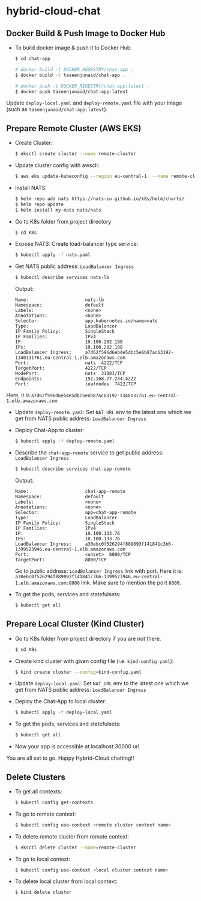# hybrid-cloud-chat

## Docker Build & Push Image to Docker Hub

- To build docker image & push it to Docker Hub:

    ```bash
    $ cd chat-app

    # docker build -t DOCKER_REGESTRY/chat-app .
    $ docker build -t taseenjunaid/chat-app .

    # docker push -t DOCKER_REGESTRY/chat-app:latest .
    $ docker push taseenjunaid/chat-app:latest
    ```


Update `deploy-local.yaml` and `deploy-remote.yaml` file with your image (such as `taseenjunaid/chat-app:latest`).

## Prepare Remote Cluster (AWS EKS) 

- Create Cluster:
    ```bash
    $ eksctl create cluster --name remote-cluster
    ```
- Update cluster config with awscli:
    ```bash
    $ aws eks update-kubeconfig --region eu-central-1  --name remote-cluster
    ```
- Install NATS:
    ```bash
    $ helm repo add nats https://nats-io.github.io/k8s/helm/charts/
    $ helm repo update
    $ helm install my-nats nats/nats
    ```
- Go to K8s folder from project directory
    ```bash
    $ cd K8s
    ```

- Expose NATS: Create load-balancer type service:
    ```bash
    $ kubectl apply -f nats.yaml
    ```

- Get NATS public address: `LoadBalancer Ingress` 
   
    ```bash
    $ kubectl describe services nats-lb
    ```
    Output:
    ```
    Name:                     nats-lb
    Namespace:                default
    Labels:                   <none>
    Annotations:              <none>
    Selector:                 app.kubernetes.io/name=nats
    Type:                     LoadBalancer
    IP Family Policy:         SingleStack
    IP Families:              IPv4
    IP:                       10.100.202.198
    IPs:                      10.100.202.198
    LoadBalancer Ingress:     a7d62f596d6eb4e5dbc5e6b87ac63192-1340131761.eu-central-1.elb.amazonaws.com
    Port:                     nats  4222/TCP
    TargetPort:               4222/TCP
    NodePort:                 nats  31083/TCP
    Endpoints:                192.168.77.234:4222
    Port:                     leafnodes  7422/TCP
    ```
Here, it is `a7d62f596d6eb4e5dbc5e6b87ac63192-1340131761.eu-central-1.elb.amazonaws.com`

- Update `deploy-remote.yaml`: Set `NAT_URL` env to the latest one which we get from NATS public address: `LoadBalancer Ingress`
- Deploy Chat-App to cluster: 
    ```bash
    $ kubectl apply -f deploy-remote.yaml
    ```
- Describe the `chat-app-remote` service to get public address: `LoadBalancer Ingress`

    ```bash
    $ kubectl describe services chat-app-remote
    ```
    Output:
    ```
    Name:                     chat-app-remote
    Namespace:                default
    Labels:                   <none>
    Annotations:              <none>
    Selector:                 app=chat-app-remote
    Type:                     LoadBalancer
    IP Family Policy:         SingleStack
    IP Families:              IPv4
    IP:                       10.100.133.76
    IPs:                      10.100.133.76
    LoadBalancer Ingress:     a30ebc0f526294f889093f141841c3b6-1399523946.eu-central-1.elb.amazonaws.com
    Port:                     <unset>  8000/TCP
    TargetPort:               8000/TCP

    ```
    Go to public address: `LoadBalancer Ingress` link with port. Here it is:  `a30ebc0f526294f889093f141841c3b6-1399523946.eu-central-1.elb.amazonaws.com:8000` link. Make sure to mention the port `8000`. 
- To get the pods, services and statefulsets:
     ```bash
    $ kubectl get all
    ```

## Prepare Local Cluster (Kind Cluster)
- Go to K8s folder from project directory if you are not there.
    ```bash
    $ cd K8s
    ```

- Create kind cluster with given config file (i.e. `kind-config.yaml`):
    ```bash
    $ kind create cluster --config=kind-config.yaml
    ```
- Update `deploy-local.yaml`: Set `NAT_URL` env to the latest one which we get from NATS public address: `LoadBalancer Ingress`
- Deploy the Chat-App to local cluster:
    ```bash
    $ kubectl apply -f deploy-local.yaml
    ```
- To get the pods, services and statefulsets:
     ```bash
    $ kubectl get all
    ``` 
- Now your app is accessible at localhost:30000 url.

You are all set to go. Happy Hybrid-Cloud chatting!!

## Delete Clusters
- To get all contexts:
     ```bash
    $ kubectl config get-contexts
    ``` 
- To go to remote context:
     ```bash
    $ kubectl config use-context <remote cluster context name>
    ```
- To delete remote cluster from remote context:
     ```bash
    $ eksctl delete cluster --name=remote-cluster
    ```
- To go to local context:
     ```bash
    $ kubectl config use-context <local cluster context name>
    ```
- To delete local cluster from local context:
     ```bash
    $ kind delete cluster
    ```


 
